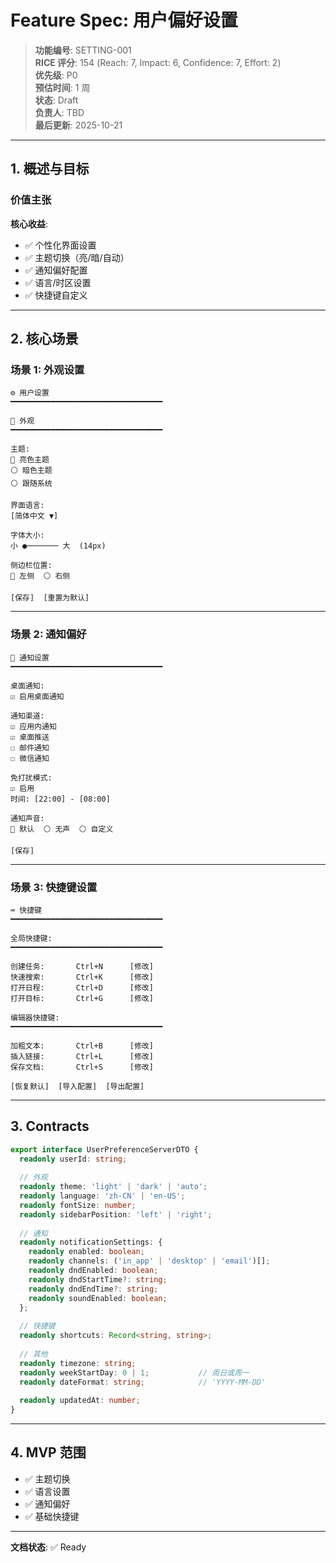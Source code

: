 # Feature Spec: 用户偏好设置

> **功能编号**: SETTING-001  
> **RICE 评分**: 154 (Reach: 7, Impact: 6, Confidence: 7, Effort: 2)  
> **优先级**: P0  
> **预估时间**: 1 周  
> **状态**: Draft  
> **负责人**: TBD  
> **最后更新**: 2025-10-21

---

## 1. 概述与目标

### 价值主张

**核心收益**:
- ✅ 个性化界面设置
- ✅ 主题切换（亮/暗/自动）
- ✅ 通知偏好配置
- ✅ 语言/时区设置
- ✅ 快捷键自定义

---

## 2. 核心场景

### 场景 1: 外观设置

```
⚙️ 用户设置
━━━━━━━━━━━━━━━━━━━━━━━━━━━━━━━━━━

🎨 外观
━━━━━━━━━━━━━━━━━━━━━━━━━━━━━━━━━━

主题:
🔘 亮色主题
⚪ 暗色主题
⚪ 跟随系统

界面语言:
[简体中文 ▼]

字体大小:
小 ●─────── 大  (14px)

侧边栏位置:
🔘 左侧  ⚪ 右侧

[保存]  [重置为默认]
```

---

### 场景 2: 通知偏好

```
🔔 通知设置
━━━━━━━━━━━━━━━━━━━━━━━━━━━━━━━━━━

桌面通知:
☑️ 启用桌面通知

通知渠道:
☑️ 应用内通知
☑️ 桌面推送
☐ 邮件通知
☐ 微信通知

免打扰模式:
☑️ 启用
时间: [22:00] - [08:00]

通知声音:
🔘 默认  ⚪ 无声  ⚪ 自定义

[保存]
```

---

### 场景 3: 快捷键设置

```
⌨️ 快捷键
━━━━━━━━━━━━━━━━━━━━━━━━━━━━━━━━━━

全局快捷键:
━━━━━━━━━━━━━━━━━━━━━━━━━━━━━━━━━━

创建任务:       Ctrl+N      [修改]
快速搜索:       Ctrl+K      [修改]
打开日程:       Ctrl+D      [修改]
打开目标:       Ctrl+G      [修改]

编辑器快捷键:
━━━━━━━━━━━━━━━━━━━━━━━━━━━━━━━━━━

加粗文本:       Ctrl+B      [修改]
插入链接:       Ctrl+L      [修改]
保存文档:       Ctrl+S      [修改]

[恢复默认]  [导入配置]  [导出配置]
```

---

## 3. Contracts

```typescript
export interface UserPreferenceServerDTO {
  readonly userId: string;
  
  // 外观
  readonly theme: 'light' | 'dark' | 'auto';
  readonly language: 'zh-CN' | 'en-US';
  readonly fontSize: number;
  readonly sidebarPosition: 'left' | 'right';
  
  // 通知
  readonly notificationSettings: {
    readonly enabled: boolean;
    readonly channels: ('in_app' | 'desktop' | 'email')[];
    readonly dndEnabled: boolean;
    readonly dndStartTime?: string;
    readonly dndEndTime?: string;
    readonly soundEnabled: boolean;
  };
  
  // 快捷键
  readonly shortcuts: Record<string, string>;
  
  // 其他
  readonly timezone: string;
  readonly weekStartDay: 0 | 1;           // 周日或周一
  readonly dateFormat: string;            // 'YYYY-MM-DD'
  
  readonly updatedAt: number;
}
```

---

## 4. MVP 范围

- ✅ 主题切换
- ✅ 语言设置
- ✅ 通知偏好
- ✅ 基础快捷键

---

**文档状态**: ✅ Ready

